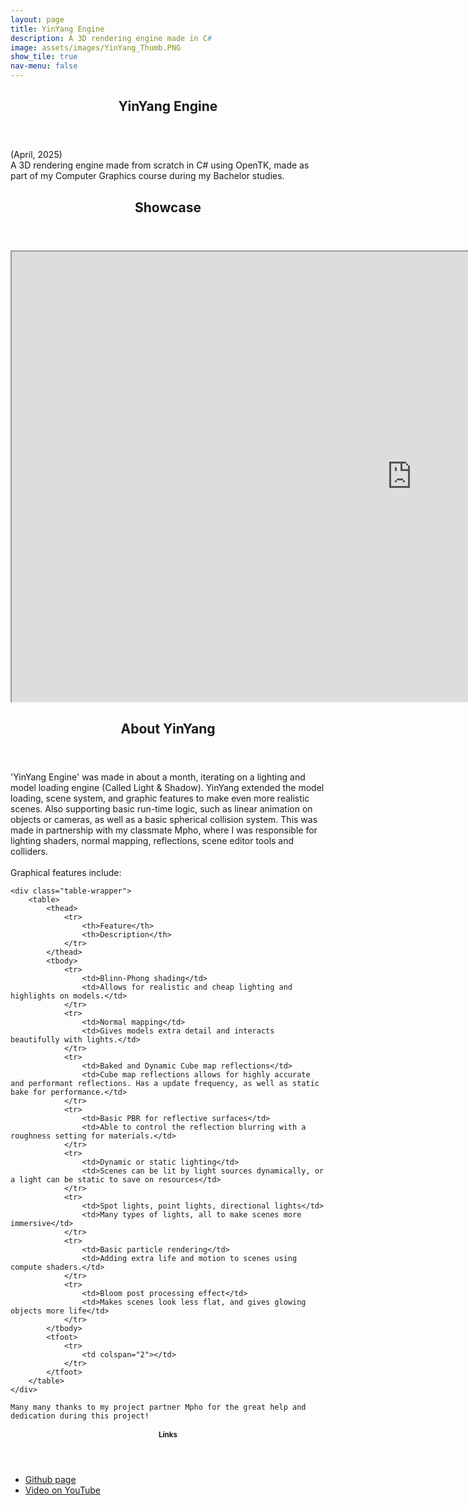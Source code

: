 ```yaml
---
layout: page
title: YinYang Engine
description: A 3D rendering engine made in C#
image: assets/images/YinYang_Thumb.PNG
show_tile: true
nav-menu: false
---
```


<div id="main" class="alt">

<section id="one">
	<div class="inner">
		<header class="major">
			<h1>YinYang Engine</h1>
		</header>

<p>
    (April, 2025)<br>
    A 3D rendering engine made from scratch in C# using OpenTK, made as part of my Computer Graphics course during my Bachelor studies. 
<p>

<section id="two">
	<div class="inner">
		<header class="major">
			<h2>Showcase</h2>
		</header>

<p>
    <iframe width="1280" height="720"
    src = "https://www.youtube.com/embed/ogE9NTSlm88">
    </iframe>
<p>

<section id="three">
	<div class="inner">
		<header class="major">
			<h2>About YinYang</h2>
		</header>

<p>
    'YinYang Engine' was made in about a month, iterating on a lighting and model loading engine (Called Light & Shadow). YinYang extended the model loading, scene system, and graphic features to make even more realistic scenes. Also supporting basic run-time logic, such as linear animation on objects or cameras, as well as  a basic spherical collision system. This was made in partnership with my classmate Mpho, where I was responsible for lighting shaders, normal mapping, reflections, scene editor tools and colliders.<br><br> Graphical features include: <br>

    <div class="table-wrapper">
        <table>
            <thead>
                <tr>
                    <th>Feature</th>
                    <th>Description</th>
                </tr>
            </thead>
            <tbody>
                <tr>
                    <td>Blinn-Phong shading</td>
                    <td>Allows for realistic and cheap lighting and highlights on models.</td>
                </tr>
                <tr>
                    <td>Normal mapping</td>
                    <td>Gives models extra detail and interacts beautifully with lights.</td>
                </tr>
                <tr>
                    <td>Baked and Dynamic Cube map reflections</td>
                    <td>Cube map reflections allows for highly accurate and performant reflections. Has a update frequency, as well as static bake for performance.</td>
                </tr>
                <tr>
                    <td>Basic PBR for reflective surfaces</td>
                    <td>Able to control the reflection blurring with a roughness setting for materials.</td>
                </tr>
                <tr>
                    <td>Dynamic or static lighting</td>
                    <td>Scenes can be lit by light sources dynamically, or a light can be static to save on resources</td>
                </tr>
                <tr>
                    <td>Spot lights, point lights, directional lights</td>
                    <td>Many types of lights, all to make scenes more immersive</td>
                </tr>
                <tr>
                    <td>Basic particle rendering</td>
                    <td>Adding extra life and motion to scenes using compute shaders.</td>
                </tr>
                <tr>
                    <td>Bloom post processing effect</td>
                    <td>Makes scenes look less flat, and gives glowing objects more life</td>
                </tr>
            </tbody>
            <tfoot>
                <tr>
                    <td colspan="2"></td>
                </tr>
            </tfoot>
        </table>
    </div>

    Many many thanks to my project partner Mpho for the great help and dedication during this project!
<p>

<section id="two">
	<div class="inner">
		<header class="major">
			<h1>Links</h1>
		</header>

<ul class="actions">
<li><a href="https://github.com/AlexanderLind98/YinYang" class="button special">Github page</a></li>
<li><a href="https://youtu.be/ogE9NTSlm88" class="button special">Video on YouTube</a></li>
</ul>   

